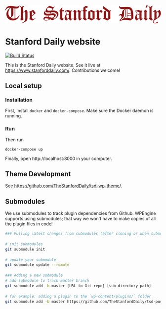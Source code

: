 [![The Stanford Daily logo](https://github.com/TheStanfordDaily/stanforddaily-graphic-assets/raw/master/DailyLogo/DailyLogo.png)](https://www.stanforddaily.com/)

# Stanford Daily website
[![Build Status](https://travis-ci.com/TheStanfordDaily/stanforddaily-website.svg?branch=master)](https://travis-ci.com/TheStanfordDaily/stanforddaily-website)

This is the Stanford Daily website. See it live at https://www.stanforddaily.com/. Contributions welcome!

## Local setup
### Installation
First, install `docker` and `docker-compose`. Make sure the Docker daemon is running.

### Run
Then run

```
docker-compose up
```

Finally, open http://localhost:8000 in your computer.


## Theme Development
See https://github.com/TheStanfordDaily/tsd-wp-theme/.


## Submodules
We use submodules to track plugin dependencies from Github. WPEngine supports using submodules; that way we won't have to make copies of all the plugin files in code!

```bash
### Pulling latest changes from submodules (after cloning or when submodules are updated)

# init submodules
git submodule init

# update your submodule
git submodule update --remote
 
### Adding a new submodule
# add submodule to track master branch
git submodule add -b master [URL to Git repo] [sub-directory path]

# for example: adding a plugin to the `wp-content/plugins/` folder
git submodule add -b master https://github.com/TheStanfordDaily/tsd-push-notification.git wp-content/plugins/tsd-push-notification
```
